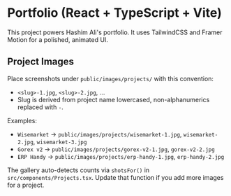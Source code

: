 # Portfolio (React + TypeScript + Vite)

This project powers Hashim Ali's portfolio. It uses TailwindCSS and Framer Motion for a polished, animated UI.

## Project Images

Place screenshots under `public/images/projects/` with this convention:

- `<slug>-1.jpg`, `<slug>-2.jpg`, ...
- Slug is derived from project name lowercased, non-alphanumerics replaced with `-`.

Examples:

- `Wisemarket` → `public/images/projects/wisemarket-1.jpg`, `wisemarket-2.jpg`, `wisemarket-3.jpg`
- `Gorex v2` → `public/images/projects/gorex-v2-1.jpg`, `gorex-v2-2.jpg`
- `ERP Handy` → `public/images/projects/erp-handy-1.jpg`, `erp-handy-2.jpg`

The gallery auto-detects counts via `shotsFor()` in `src/components/Projects.tsx`. Update that function if you add more images for a project.
